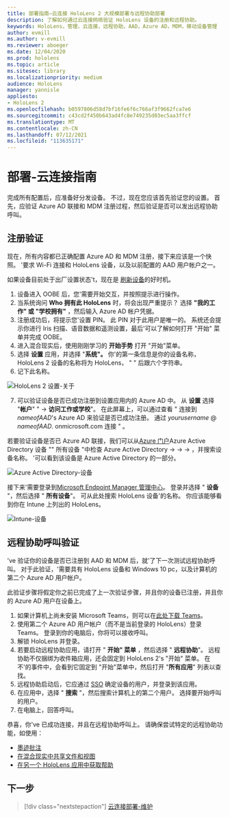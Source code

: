 ```yaml
---
title: 部署指南–云连接 HoloLens 2 大规模部署与远程协助部署
description: 了解如何通过云连接网络验证 HoloLens 设备的注册和远程协助。
keywords: HoloLens，管理，云连接，远程协助，AAD，Azure AD，MDM，移动设备管理
author: evmill
ms.author: v-evmill
ms.reviewer: aboeger
ms.date: 12/04/2020
ms.prod: hololens
ms.topic: article
ms.sitesec: library
ms.localizationpriority: medium
audience: HoloLens
manager: yannisle
appliesto:
- HoloLens 2
ms.openlocfilehash: b0597806d58d7bf16fe6f6c766af3f9662fca7e6
ms.sourcegitcommit: c43cd2f450b643ad4fc8e749235d03ec5aa3ffcf
ms.translationtype: MT
ms.contentlocale: zh-CN
ms.lasthandoff: 07/12/2021
ms.locfileid: "113635171"
---
```

# <a name="deploy---cloud-connected-guide"></a>部署-云连接指南

完成所有配置后，应准备好分发设备。 不过，现在您应该首先验证您的设置。 首先，应验证 Azure AD 联接和 MDM 注册过程，然后验证是否可以发出远程协助呼叫。

## <a name="enrollment-validation"></a>注册验证

现在，所有内容都已正确配置 Azure AD 和 MDM 注册，接下来应该是一个快照。 &#39;要求 Wi-Fi 连接和 HoloLens 设备，以及以前配置的 AAD 用户帐户之一。

如果设备目前处于出厂设置状态&#39;t，现在是 [刷新设备](/hololens/hololens-recovery#clean-reflash-the-device)的好时机。

1. 设备进入 OOBE 后，您&#39;需要开始交互，并按照提示进行操作。 
1. 当系统询问 **Who 拥有此 HoloLens** 时，将会出现严重提示？ 选择 **"我的工作" 或 "学校拥有"** ，然后输入 Azure AD 帐户凭据。
1. 注册成功后，将提示您&#39;设置 PIN。 此 PIN 对于此用户是唯一的。 系统还会提示你进行 Iris 扫描、语音数据和遥测设置，最后&#39;可以了解如何打开 "开始" 菜单并完成 OOBE。
1. 进入混合现实后，使用刚刚学习的 **开始手势** 打开 "开始"菜单。
1. 选择 **设置** 应用，并选择 "**系统"。** 你&#39;的第一条信息是你的设备名称，HoloLens 2 设备的名称将为 HoloLens， &quot; &quot; 后跟六个字符串。
1. 记下此名称。

![HoloLens 2 设置-关于](./images/hololens2-settings-about.jpg)

7. 可以验证设备是否已成功注册到设置应用内的 Azure AD 中。 从 **设置** 选择 "**帐户**" "  ->  **访问工作或学校**"。 在此屏幕上，可以通过查看 &quot; 连接到 _nameofAAD_&#39;s Azure AD 来验证是否已成功注册。 通过 _yourusername_ @ _nameofAAD_. onmicrosoft.com 连接 &quot; 。


若要验证设备是否已 Azure AD 联接，我们可以从[Azure 门户](https://portal.azure.com/#home)Azure Active Directory 设备 "" 所有设备 "中检查 Azure Active Directory  ->    ->    ->  ，并搜索设备名称。 &#39;可以看到该设备是 Azure Active Directory 的一部分。


![Azure Active Directory-设备](./images/aad-enrollment.png)

接下来&#39;需要登录到[Microsoft Endpoint Manager 管理中心](https://endpoint.microsoft.com/#home)。 登录并选择 " **设备** "，然后选择 " **所有设备**"。 可从此处搜索 HoloLens 设备&#39;的名称。 你应该能够看到你在 Intune 上列出的 HoloLens。

![Intune-设备](./images/endpoint-all-devices-enrolled.png)

## <a name="remote-assist-call-validation"></a>远程协助呼叫验证

&#39;ve 验证你的设备是否已注册到 AAD 和 MDM 后，就&#39;了下一次测试远程协助呼叫。 对于此验证，&#39;需要具有 HoloLens 设备和 Windows 10 pc，以及计算机的第二个 Azure AD 用户帐户。

此验证步骤将假定你之前已完成了上一次验证步骤，并且你的设备已注册，并且你的 Azure AD 用户在设备上。


1. 如果计算机上尚未安装 Microsoft Teams，则可以在[此处下载 Teams](https://www.microsoft.com/microsoft-365/microsoft-teams/download-app)。
2. 使用第二个 Azure AD 用户帐户（而不是当前登录的 HoloLens）登录 Teams。 登录到你的电脑后，你将可以接收呼叫。
3. 解锁 HoloLens 并登录。
4. 若要启动远程协助应用，请打开 " **开始" 菜单** ，然后选择 " **远程协助**"。 远程协助不仅捆绑为收件箱应用，还会固定到 HoloLens 2&#39;s "开始" 菜单。 在不&#39;的事件中，会看到它固定到 "开始"菜单中，然后打开 "**所有应用**" 列表以查找。
5. 远程协助启动后，它应通过 [SSO](/azure/active-directory/manage-apps/what-is-single-sign-on) 确定设备的用户，并登录到该应用。
6. 在应用中，选择 " **搜索** "，然后搜索计算机上的第二个用户。 选择要开始呼叫的用户。
7. 在电脑上，回答呼叫。

恭喜，你&#39;ve 已成功连接，并且在远程协助呼叫上。 请确保尝试特定的远程协助功能，如使用：

- [墨迹批注](/dynamics365/mixed-reality/remote-assist/add-annotations-hololens)
- [在混合现实中共享文件和视图](/dynamics365/mixed-reality/remote-assist/display-save-files)
- [在另一个 HoloLens 应用中获取帮助](/dynamics365/mixed-reality/remote-assist/get-help-hololens-app-hololens)

## <a name="next-step"></a>下一步

> [!div class="nextstepaction"]
> [云连接部署-维护](hololens2-cloud-connected-maintain.md)